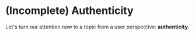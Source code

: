# (Incomplete) Authenticity

Let's turn our attention now to a topic from a user perspective: __authenticity__.

```{tableofcontents}
```
